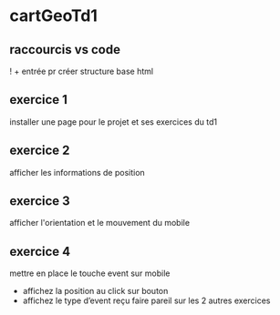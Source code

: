 # cartGeoTd1

## raccourcis vs code
! + entrée pr créer structure base html

## exercice 1
installer une page pour le projet et ses exercices du td1

## exercice 2
afficher les informations de position

## exercice 3
afficher l'orientation et le mouvement du mobile

## exercice 4
mettre en place le touche event sur mobile
 - affichez la position au click sur bouton
 - affichez le type d’event reçu
faire pareil sur les 2 autres exercices

